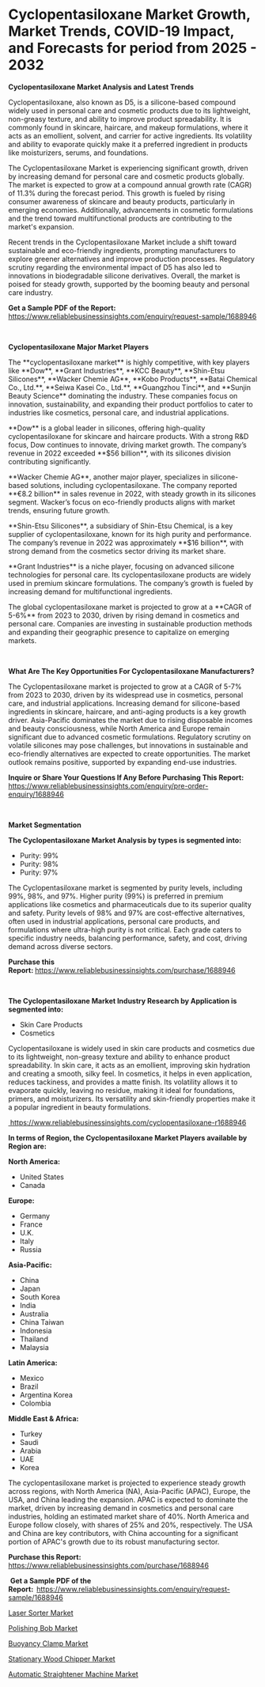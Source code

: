 <p><h1>Cyclopentasiloxane Market Growth, Market Trends, COVID-19 Impact, and Forecasts for period from 2025 - 2032</h1></p><p><strong>Cyclopentasiloxane Market Analysis and Latest Trends</strong></p>
<p><p>Cyclopentasiloxane, also known as D5, is a silicone-based compound widely used in personal care and cosmetic products due to its lightweight, non-greasy texture, and ability to improve product spreadability. It is commonly found in skincare, haircare, and makeup formulations, where it acts as an emollient, solvent, and carrier for active ingredients. Its volatility and ability to evaporate quickly make it a preferred ingredient in products like moisturizers, serums, and foundations.</p><p>The Cyclopentasiloxane Market is experiencing significant growth, driven by increasing demand for personal care and cosmetic products globally. The market is expected to grow at a compound annual growth rate (CAGR) of 11.3% during the forecast period. This growth is fueled by rising consumer awareness of skincare and beauty products, particularly in emerging economies. Additionally, advancements in cosmetic formulations and the trend toward multifunctional products are contributing to the market's expansion.</p><p>Recent trends in the Cyclopentasiloxane Market include a shift toward sustainable and eco-friendly ingredients, prompting manufacturers to explore greener alternatives and improve production processes. Regulatory scrutiny regarding the environmental impact of D5 has also led to innovations in biodegradable silicone derivatives. Overall, the market is poised for steady growth, supported by the booming beauty and personal care industry.</p></p>
<p><strong>Get a Sample PDF of the Report:&nbsp;</strong> <a href="https://www.reliablebusinessinsights.com/enquiry/request-sample/1688946?utm_campaign=2197&utm_medium=2&utm_source=Github&utm_content=ia&utm_term=26012025&utm_id=cyclopentasiloxane">https://www.reliablebusinessinsights.com/enquiry/request-sample/1688946</a></p>
<p>&nbsp;</p>
<p><strong>Cyclopentasiloxane Major Market Players</strong></p>
<p><p>The **cyclopentasiloxane market** is highly competitive, with key players like **Dow**, **Grant Industries**, **KCC Beauty**, **Shin-Etsu Silicones**, **Wacker Chemie AG**, **Kobo Products**, **Batai Chemical Co., Ltd.**, **Seiwa Kasei Co., Ltd.**, **Guangzhou Tinci**, and **Sunjin Beauty Science** dominating the industry. These companies focus on innovation, sustainability, and expanding their product portfolios to cater to industries like cosmetics, personal care, and industrial applications.</p><p>**Dow** is a global leader in silicones, offering high-quality cyclopentasiloxane for skincare and haircare products. With a strong R&D focus, Dow continues to innovate, driving market growth. The company’s revenue in 2022 exceeded **$56 billion**, with its silicones division contributing significantly.</p><p>**Wacker Chemie AG**, another major player, specializes in silicone-based solutions, including cyclopentasiloxane. The company reported **€8.2 billion** in sales revenue in 2022, with steady growth in its silicones segment. Wacker’s focus on eco-friendly products aligns with market trends, ensuring future growth.</p><p>**Shin-Etsu Silicones**, a subsidiary of Shin-Etsu Chemical, is a key supplier of cyclopentasiloxane, known for its high purity and performance. The company’s revenue in 2022 was approximately **$16 billion**, with strong demand from the cosmetics sector driving its market share.</p><p>**Grant Industries** is a niche player, focusing on advanced silicone technologies for personal care. Its cyclopentasiloxane products are widely used in premium skincare formulations. The company’s growth is fueled by increasing demand for multifunctional ingredients.</p><p>The global cyclopentasiloxane market is projected to grow at a **CAGR of 5-6%** from 2023 to 2030, driven by rising demand in cosmetics and personal care. Companies are investing in sustainable production methods and expanding their geographic presence to capitalize on emerging markets.</p></p>
<p>&nbsp;</p>
<p><strong>What Are The Key Opportunities For Cyclopentasiloxane Manufacturers?</strong></p>
<p><p>The Cyclopentasiloxane market is projected to grow at a CAGR of 5-7% from 2023 to 2030, driven by its widespread use in cosmetics, personal care, and industrial applications. Increasing demand for silicone-based ingredients in skincare, haircare, and anti-aging products is a key growth driver. Asia-Pacific dominates the market due to rising disposable incomes and beauty consciousness, while North America and Europe remain significant due to advanced cosmetic formulations. Regulatory scrutiny on volatile silicones may pose challenges, but innovations in sustainable and eco-friendly alternatives are expected to create opportunities. The market outlook remains positive, supported by expanding end-use industries.</p></p>
<p><strong>Inquire or Share Your Questions If Any Before Purchasing This Report:</strong> <a href="https://www.reliablebusinessinsights.com/enquiry/pre-order-enquiry/1688946?utm_campaign=2197&utm_medium=2&utm_source=Github&utm_content=ia&utm_term=26012025&utm_id=cyclopentasiloxane">https://www.reliablebusinessinsights.com/enquiry/pre-order-enquiry/1688946</a></p>
<p>&nbsp;</p>
<p><strong>Market Segmentation</strong></p>
<p><strong>The Cyclopentasiloxane Market Analysis by types is segmented into:</strong></p>
<p><ul><li>Purity: 99%</li><li>Purity: 98%</li><li>Purity: 97%</li></ul></p>
<p><p>The Cyclopentasiloxane market is segmented by purity levels, including 99%, 98%, and 97%. Higher purity (99%) is preferred in premium applications like cosmetics and pharmaceuticals due to its superior quality and safety. Purity levels of 98% and 97% are cost-effective alternatives, often used in industrial applications, personal care products, and formulations where ultra-high purity is not critical. Each grade caters to specific industry needs, balancing performance, safety, and cost, driving demand across diverse sectors.</p></p>
<p><strong>Purchase this Report:&nbsp;</strong><a href="https://www.reliablebusinessinsights.com/purchase/1688946?utm_campaign=2197&utm_medium=2&utm_source=Github&utm_content=ia&utm_term=26012025&utm_id=cyclopentasiloxane">https://www.reliablebusinessinsights.com/purchase/1688946</a></p>
<p>&nbsp;</p>
<p><strong>The Cyclopentasiloxane Market Industry Research by Application is segmented into:</strong></p>
<p><ul><li>Skin Care Products</li><li>Cosmetics</li></ul></p>
<p><p>Cyclopentasiloxane is widely used in skin care products and cosmetics due to its lightweight, non-greasy texture and ability to enhance product spreadability. In skin care, it acts as an emollient, improving skin hydration and creating a smooth, silky feel. In cosmetics, it helps in even application, reduces tackiness, and provides a matte finish. Its volatility allows it to evaporate quickly, leaving no residue, making it ideal for foundations, primers, and moisturizers. Its versatility and skin-friendly properties make it a popular ingredient in beauty formulations.</p></p>
<p><a href="https://www.reliablebusinessinsights.com/cyclopentasiloxane-r1688946?utm_campaign=2197&utm_medium=2&utm_source=Github&utm_content=ia&utm_term=26012025&utm_id=cyclopentasiloxane">&nbsp;https://www.reliablebusinessinsights.com/cyclopentasiloxane-r1688946</a></p>
<p><strong>In terms of Region, the Cyclopentasiloxane Market Players available by Region are:</strong></p>
<p>
    <p> <strong> North America: </strong>
        <ul>
            <li>United States</li>
            <li>Canada</li>
        </ul>
        </p> 
    <p> <strong> Europe: </strong>
        <ul>
            <li>Germany</li>
            <li>France</li>
            <li>U.K.</li>
            <li>Italy</li>
            <li>Russia</li>
        </ul>
        </p> 
    <p> <strong> Asia-Pacific: </strong>
        <ul>
            <li>China</li>
            <li>Japan</li>
            <li>South Korea</li>
            <li>India</li>
            <li>Australia</li>
            <li>China Taiwan</li>
            <li>Indonesia</li>
            <li>Thailand</li>
            <li>Malaysia</li>
        </ul>
        </p> 
    <p> <strong> Latin America: </strong>
        <ul>
            <li>Mexico</li>
            <li>Brazil</li>
            <li>Argentina Korea</li>
            <li>Colombia</li>
        </ul>
        </p> 
    <p> <strong> Middle East & Africa: </strong>
        <ul>
            <li>Turkey</li>
            <li>Saudi</li>
            <li>Arabia</li>
            <li>UAE</li>
            <li>Korea</li>
        </ul>
    </p>
    </p>
<p><p>The cyclopentasiloxane market is projected to experience steady growth across regions, with North America (NA), Asia-Pacific (APAC), Europe, the USA, and China leading the expansion. APAC is expected to dominate the market, driven by increasing demand in cosmetics and personal care industries, holding an estimated market share of 40%. North America and Europe follow closely, with shares of 25% and 20%, respectively. The USA and China are key contributors, with China accounting for a significant portion of APAC's growth due to its robust manufacturing sector.</p></p>
<p><strong>Purchase this Report: </strong><a href="https://www.reliablebusinessinsights.com/purchase/1688946?utm_campaign=2197&utm_medium=2&utm_source=Github&utm_content=ia&utm_term=26012025&utm_id=cyclopentasiloxane">https://www.reliablebusinessinsights.com/purchase/1688946</a></p>
<p>&nbsp;<strong>Get a Sample PDF of the Report:&nbsp;&nbsp;</strong><a href="https://www.reliablebusinessinsights.com/enquiry/request-sample/1688946?utm_campaign=2197&utm_medium=2&utm_source=Github&utm_content=ia&utm_term=26012025&utm_id=cyclopentasiloxane">https://www.reliablebusinessinsights.com/enquiry/request-sample/1688946</a></p>
<p><strong></strong></p>
<p><p><a href="https://www.linkedin.com/pulse/navigating-competitive-landscape-laser-sorter-industry-market-zn1cf?utm_campaign=2197&utm_medium=2&utm_source=Github&utm_content=ia&utm_term=26012025&utm_id=cyclopentasiloxane">Laser Sorter Market</a></p><p><a href="https://www.linkedin.com/pulse/polishing-bob-market-report-detailed-size-analysis-forecasted-fgzgf?utm_campaign=2197&utm_medium=2&utm_source=Github&utm_content=ia&utm_term=26012025&utm_id=cyclopentasiloxane">Polishing Bob Market</a></p><p><a href="https://www.linkedin.com/pulse/global-perspectives-buoyancy-clamp-market-trends-challenges-r3w7f?utm_campaign=2197&utm_medium=2&utm_source=Github&utm_content=ia&utm_term=26012025&utm_id=cyclopentasiloxane">Buoyancy Clamp Market</a></p><p><a href="https://www.linkedin.com/pulse/stationary-wood-chipper-market-dynamics-application-types-emerging-wyxec?utm_campaign=2197&utm_medium=2&utm_source=Github&utm_content=ia&utm_term=26012025&utm_id=cyclopentasiloxane">Stationary Wood Chipper Market</a></p><p><a href="https://www.linkedin.com/pulse/estimating-automatic-straightener-machine-market-size-future-uwm0f?utm_campaign=2197&utm_medium=2&utm_source=Github&utm_content=ia&utm_term=26012025&utm_id=cyclopentasiloxane">Automatic Straightener Machine Market</a></p></p>